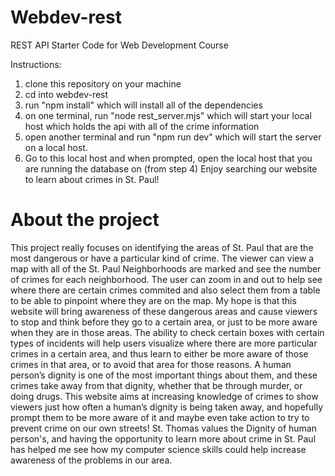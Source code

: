 # Webdev-rest
REST API Starter Code for Web Development Course

Instructions:
1. clone this repository on your machine
2. cd into webdev-rest
3. run "npm install" which will install all of the dependencies
4. on one terminal, run "node rest_server.mjs" which will start your local host which holds the api with all of the crime information
5. open another terminal and run "npm run dev" which will start the server on a local host.
6. Go to this local host and when prompted, open the local host that you are running the database on (from step 4)
Enjoy searching our website to learn about crimes in St. Paul!


# About the project
This project really focuses on identifying the areas of St. Paul that are the most dangerous or have a particular kind of crime. The viewer can view a map with all of the St. Paul Neighborhoods are marked and see the number of crimes for each neighborhood. The user can zoom in and out to help see where there are certain crimes commited and also select them from a table to be able to pinpoint where they are on the map. My hope is that this website will bring awareness of these dangerous areas and cause viewers to stop and think before they go to a certain area, or just to be more aware when they are in those areas. The ability to check certain boxes with certain types of incidents will help users visualize where there are more particular crimes in a certain area, and thus learn to either be more aware of those crimes in that area, or to avoid that area for those reasons. A human person’s dignity is one of the most important things about them, and these crimes take away from that dignity, whether that be through murder, or doing drugs. This website aims at increasing knowledge of crimes to show viewers just how often a human’s dignity is being taken away, and hopefully prompt them to be more aware of it and maybe even take action to try to prevent crime on our own streets! St. Thomas values the Dignity of human person's, and having the opportunity to learn more about crime in St. Paul has helped me see how my computer science skills could help increase awareness of the problems in our area. 
